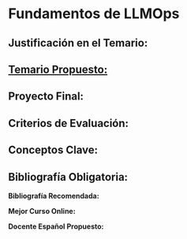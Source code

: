 # Fundamentos de LLMOps

## Justificación en el Temario:

## [Temario Propuesto:](Fundamentos%20de%20LLMOps%20a578a6eac09c451483edd7928857b737/Temario%20Propuesto%2065079a5aafad4001b9b8623f916ae2e1.md)

## Proyecto Final:

## Criterios de Evaluación:

## Conceptos Clave:

## Bibliografía Obligatoria:

**Bibliografía Recomendada:**

**Mejor Curso Online:**

**Docente Español Propuesto:**